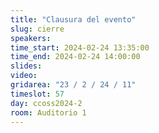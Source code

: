 ```yaml
---
title: "Clausura del evento"
slug: cierre
speakers:
time_start: 2024-02-24 13:35:00
time_end: 2024-02-24 14:00:00
slides: 
video: 
gridarea: "23 / 2 / 24 / 11"
timeslot: 57
day: ccoss2024-2
room: Auditorio 1
---
```

